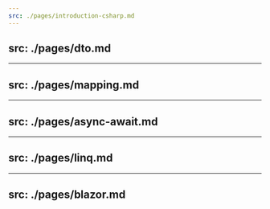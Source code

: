 ```yaml
---
src: ./pages/introduction-csharp.md
---
```

src: ./pages/dto.md
---

---
src: ./pages/mapping.md
---

---
src: ./pages/async-await.md
---

---
src: ./pages/linq.md
---

---
src: ./pages/blazor.md
---